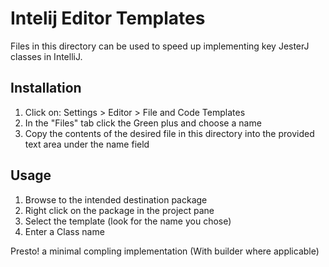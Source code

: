 # Intelij Editor Templates
Files in this directory can be used to speed up implementing key JesterJ classes in 
IntelliJ. 

## Installation

1. Click on:  Settings \> Editor \> File and Code Templates
1. In the "Files" tab click the Green plus and choose a name
1. Copy the contents of the desired file in this directory into the 
   provided text area under the name field
   
## Usage

1. Browse to the intended destination package
1. Right click on the package in the project pane
1. Select the template (look for the name you chose)
1. Enter a Class name

Presto! a minimal compling implementation (With builder where applicable)